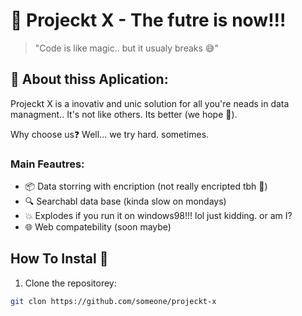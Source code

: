 # 🚀 Projeckt X - The futre is now!!!

> "Code is like magic.. but it usualy breaks 😅"

## 🤖 About thiss Aplication:

Projeckt X is a inovativ and unic solution for all you're neads in data managment.. It's not like others. Its better (we hope 🤞).

Why choose us❓ Well... we try hard. sometimes.

### Main Feautres:

* 📦 Data storring with encription (not really encripted tbh 😬)
* 🔍 Searchabl data base (kinda slow on mondays)
* 💥 Explodes if you run it on windows98!!! lol just kidding. or am I?
* 🌐 Web compatebility (soon maybe)

## How To Instal 🤔

1. Clone the repositorey:
```bash
git clon https://github.com/someone/projeckt-x
